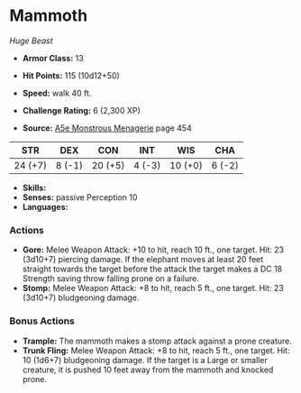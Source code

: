 # Mammoth

*Huge* *Beast*

- **Armor Class:** 13
- **Hit Points:** 115 (10d12+50)
- **Speed:** walk 40 ft.

- **Challenge Rating:** 6 (2,300 XP)
- **Source:** [A5e Monstrous Menagerie](https://enpublishingrpg.com/products/level-up-monstrous-menagerie-a5e) page 454

| STR | DEX | CON | INT | WIS | CHA |
| --- | --- | --- | --- | --- | --- |
| 24 (+7) | 8 (-1) | 20 (+5) | 4 (-3) | 10 (+0) | 6 (-2) |

- **Skills:** 
- **Senses:** passive Perception 10
- **Languages:** 

### Actions

- **Gore:** Melee Weapon Attack: +10 to hit, reach 10 ft., one target. Hit: 23 (3d10+7) piercing damage. If the elephant moves at least 20 feet straight towards the target before the attack  the target makes a DC 18 Strength saving throw  falling prone on a failure.
- **Stomp:** Melee Weapon Attack: +8 to hit, reach 5 ft., one target. Hit: 23 (3d10+7) bludgeoning damage.

### Bonus Actions

- **Trample:** The mammoth makes a stomp attack against a prone creature.
- **Trunk Fling:** Melee Weapon Attack: +8 to hit, reach 5 ft., one target. Hit: 10 (1d6+7) bludgeoning damage. If the target is a Large or smaller creature, it is pushed 10 feet away from the mammoth and knocked prone.


